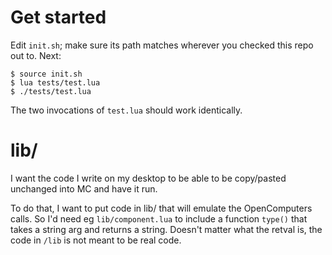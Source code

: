 
# Get started
Edit `init.sh`; make sure its path matches wherever you checked this repo out 
to.  Next:
```shell
$ source init.sh
$ lua tests/test.lua
$ ./tests/test.lua
```
The two invocations of `test.lua` should work identically.

# lib/
I want the code I write on my desktop to be able to be copy/pasted unchanged 
into MC and have it run.

To do that, I want to put code in lib/ that will emulate the OpenComputers 
calls.  So I'd need eg `lib/component.lua` to include a function `type()` that 
takes a string arg and returns a string.  Doesn't matter what the retval is, the 
code in `/lib` is not meant to be real code.

